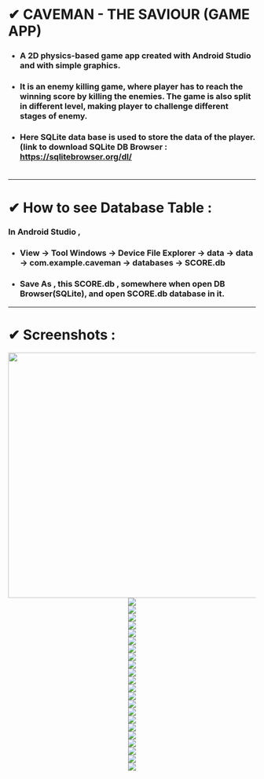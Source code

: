 # ✔ CAVEMAN - THE SAVIOUR (GAME APP)

- ### A 2D physics-based game app created with Android Studio and with simple graphics.<br> 
- ### It is an enemy killing game, where player has to reach the winning score by killing the enemies. The game is also split in different level, making player to challenge different stages of enemy.<br>
- ### Here SQLite data base is used to store the data of the player.(link to download SQLite DB Browser : https://sqlitebrowser.org/dl/<br><br>
****
# ✔ How to see Database Table :
### In Android Studio , <br>
- ### View -> Tool Windows -> Device File Explorer -> data -> data -> com.example.caveman -> databases -> SCORE.db<br>
- ### Save As , this SCORE.db , somewhere when open DB Browser(SQLite), and open SCORE.db database in it.<br>
****
# ✔ Screenshots :
<p align="center">
  <img height = 500 width = 1000 src="images/1.jpg" /><br>
  <img src="images/2.jpg" /><br>
  <img src="images/3.jpg" /><br>
  <img src="images/4.jpg" /><br>
  <img src="images/5.jpg" /><br>
  <img src="images/6.jpg" /><br>
  <img src="images/7.jpg" /><br>
  <img src="images/8.jpg" /><br>
  <img src="images/9.jpg" /><br>
  <img src="images/10.jpg" /><br>
  <img src="images/11.jpg" /><br>
  <img src="images/12.jpg" /><br>
  <img src="images/13.jpg" /><br>
  <img src="images/14.jpg" /><br>
  <img src="images/15.jpg" /><br>
  <img src="images/16.jpg" /><br>
  <img src="images/17.jpg" /><br>
  <img src="images/18.jpg" /><br>
  <img src="images/19.jpg" /><br>
  <img src="images/20.jpg" /><br>
  <img src="images/21.jpg" /><br>
  <img src="images/22.jpg" /><br>
  <img src="images/23.jpg" /><br>
</p>